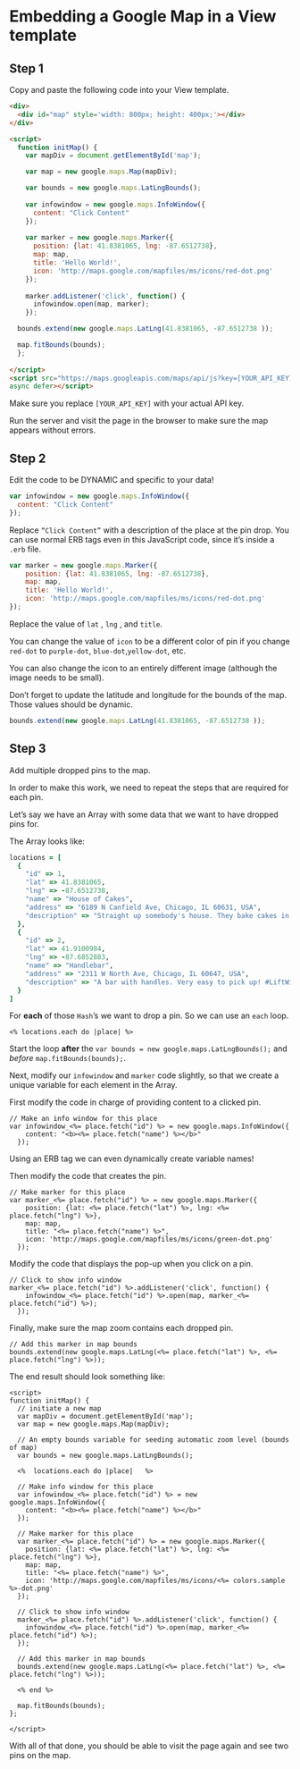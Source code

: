 # Embedding a Google Map in a View template

## Step 1

Copy and paste the following code into your View template.

```html
<div>
  <div id="map" style='width: 800px; height: 400px;'></div>
</div>

<script>
  function initMap() {
    var mapDiv = document.getElementById('map');

    var map = new google.maps.Map(mapDiv);

    var bounds = new google.maps.LatLngBounds();
    
    var infowindow = new google.maps.InfoWindow({
      content: "Click Content" 
    });
    
    var marker = new google.maps.Marker({
      position: {lat: 41.8381065, lng: -87.6512738}, 
      map: map,
      title: 'Hello World!',
      icon: 'http://maps.google.com/mapfiles/ms/icons/red-dot.png' 
    });
    
    marker.addListener('click', function() {
      infowindow.open(map, marker);
    });

  bounds.extend(new google.maps.LatLng(41.8381065, -87.6512738 ));

  map.fitBounds(bounds);
  };
  
</script>
<script src="https://maps.googleapis.com/maps/api/js?key=[YOUR_API_KEY]&callback=initMap"
async defer></script>
```

Make sure you replace `[YOUR_API_KEY]` with your actual API key.

Run the server and visit the page in the browser to make sure the map appears without errors.

## Step 2

Edit the code to be DYNAMIC and specific to your data!

```js
var infowindow = new google.maps.InfoWindow({
  content: "Click Content" 
});
```

Replace `“Click Content”` with a description of the place at the pin drop. You can use normal ERB tags even in this JavaScript code, since it’s inside a `.erb` file.

```js
var marker = new google.maps.Marker({
    position: {lat: 41.8381065, lng: -87.6512738}, 
    map: map,
    title: 'Hello World!',
    icon: 'http://maps.google.com/mapfiles/ms/icons/red-dot.png' 
});
```

Replace the value of `lat` , `lng` , and `title`.

You can change the value of `icon` to be a different color of pin if you change `red-dot` to `purple-dot`, `blue-dot`,`yellow-dot`, etc. 

You can also change the icon to an entirely different image (although the image needs to be small).

Don’t forget to update the latitude and longitude for the bounds of the map. Those values should be dynamic.

```js
bounds.extend(new google.maps.LatLng(41.8381065, -87.6512738 ));
```

## Step 3

Add multiple dropped pins to the map.

In order to make this work, we need to repeat the steps that are required for each pin.

Let’s say we have an Array with some data that we want to have dropped pins for.

The Array looks like:

```ruby
locations = [
  {
    "id" => 1,
    "lat" => 41.8381065,
    "lng" => -87.6512738,
    "name" => "House of Cakes",
    "address" => "6189 N Canfield Ave, Chicago, IL 60631, USA",
    "description" => "Straight up somebody's house. They bake cakes in their pajamas.",
  },
  {
    "id" => 2,
    "lat" => 41.9100984,
    "lng" => -87.6852883,
    "name" => "Handlebar",
    "address" => "2311 W North Ave, Chicago, IL 60647, USA",
    "description" => "A bar with handles. Very easy to pick up! #LiftWithYourBack",
  }
]
```

For **each** of those `Hash`’s we want to drop a pin. So we can use an `each` loop.

```erb
<% locations.each do |place| %>
```

Start the loop **after** the `var bounds = new google.maps.LatLngBounds();` and _before_ `map.fitBounds(bounds);`.

Next, modify our `infowindow` and `marker` code slightly, so that we create a unique variable for each element in the Array.

First modify the code in charge of providing content to a clicked pin.

```erb
// Make an info window for this place
var infowindow_<%= place.fetch("id") %> = new google.maps.InfoWindow({
    content: "<b><%= place.fetch("name") %></b>"
  });
```

Using an ERB tag we can even dynamically create variable names!

Then modify the code that creates the pin.

```erb
// Make marker for this place
var marker_<%= place.fetch("id") %> = new google.maps.Marker({
    position: {lat: <%= place.fetch("lat") %>, lng: <%= place.fetch("lng") %>},
    map: map,
    title: "<%= place.fetch("name") %>",
    icon: 'http://maps.google.com/mapfiles/ms/icons/green-dot.png'
  });

```

Modify the code that displays the pop-up when you click on a pin.

```erb
// Click to show info window
marker_<%= place.fetch("id") %>.addListener('click', function() {
    infowindow_<%= place.fetch("id") %>.open(map, marker_<%= place.fetch("id") %>);
  });

```

Finally, make sure the map zoom contains each dropped pin.

```erb
// Add this marker in map bounds
bounds.extend(new google.maps.LatLng(<%= place.fetch("lat") %>, <%= place.fetch("lng") %>));

```

The end result should look something like:

```erb
<script>
function initMap() {
  // initiate a new map
  var mapDiv = document.getElementById('map');
  var map = new google.maps.Map(mapDiv);

  // An empty bounds variable for seeding automatic zoom level (bounds of map)
  var bounds = new google.maps.LatLngBounds();

  <%  locations.each do |place|   %>

  // Make info window for this place
  var infowindow_<%= place.fetch("id") %> = new google.maps.InfoWindow({
    content: "<b><%= place.fetch("name") %></b>" 
  });

  // Make marker for this place
  var marker_<%= place.fetch("id") %> = new google.maps.Marker({
    position: {lat: <%= place.fetch("lat") %>, lng: <%= place.fetch("lng") %>},
    map: map,
    title: "<%= place.fetch("name") %>",
    icon: 'http://maps.google.com/mapfiles/ms/icons/<%= colors.sample %>-dot.png'
  });

  // Click to show info window
  marker_<%= place.fetch("id") %>.addListener('click', function() {
    infowindow_<%= place.fetch("id") %>.open(map, marker_<%= place.fetch("id") %>);
  });

  // Add this marker in map bounds
  bounds.extend(new google.maps.LatLng(<%= place.fetch("lat") %>, <%= place.fetch("lng") %>));

  <% end %>

  map.fitBounds(bounds);
};

</script>
```

With all of that done, you should be able to visit the page again and see two pins on the map.
